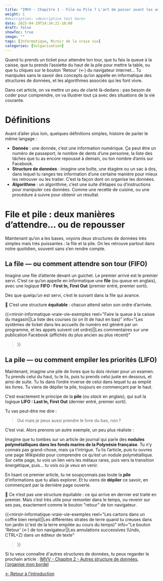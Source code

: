 ```yaml
---
title: "IMVV - Chapitre 1 - File ou Pile ? L'art de passer avant les autres"
weight: 1
#description: <descriptive text here>
date: 2025-04-29T14:34:21-10:00
draft: false
showToc: true
image: ""
tags: [Informatique, Miroir de la vraie vie]
categories: [Vulgarisation]
---
```


Quand tu prends un ticket pour attendre ton tour, que tu fais la queue à la caisse, que tu prends l’assiette du haut de la pile pour mettre la table, ou que tu cliques sur le bouton 'Retour' (←) du navigateur internet…
Tu manipules sans le savoir des concepts qu’on appelle en informatique des structures de données, et les algorithmes associés qui les font vivre.

Dans cet article, on va mettre un peu de clarté là-dedans : pas besoin de coder pour comprendre, on va illustrer tout ça avec des situations de la vie courante.

# Définitions

Avant d’aller plus loin, quelques définitions simples, histoire de parler le même langage :

- **Donnée** : une donnée, c’est une information numérique. Ça peut être un numéro de passeport, le nombre de dents d’une personne, la liste des tâches que tu as encore repoussé à demain, ou ton nombre d’amis sur Facebook.
- **Structure de données** : imagine une boîte, une étagère ou un sac à dos, dans lequel tu ranges tes information d’une certaine manière pour mieux les retrouver ou les traiter. C’est la façon dont on organise les données.
- **Algorithme** : un algorithme, c’est une suite d’étapes ou d’instructions pour manipuler ces données. Comme une recette de cuisine, ou une procédure à suivre pour obtenir un résultat.

# File et pile : deux manières d’attendre… ou de repousser

Maintenant qu’on a les bases, voyons deux structures de données très simples mais très puissantes : la file et la pile.
On les retrouve partout dans notre quotidien, souvent sans s’en rendre compte.

## La file — ou comment attendre son tour (FIFO)

Imagine une file d’attente devant un guichet. Le premier arrivé est le premier servi.
C’est ce qu’on appelle en informatique une **file** (ou *queue* en anglais), avec une logique **FIFO : First In, First Out** (premier entré, premier sorti).

Dès que quelqu’un est servi, c’est le suivant dans la file qui avance.

🎯 C’est une structure **équitable** : chacun attend selon son ordre d’arrivée.

{{<miroir-informatique-vraie-vie-exemples
    reel="Faire la queue à la caisse du magasin||La liste des courses (si on lit de haut en bas)"
    info="Les systèmes de ticket dans les accueils (le numéro est généré par un programme, et les appels suivent cet ordre)||Les commentaires sur une publication Facebook (affichés du plus ancien au plus récent)"
>}}

## La pile — ou comment empiler les priorités (LIFO)

Maintenant, imagine une pile de livres que tu dois réviser pour un examen.
Tu prends celui du haut, tu le lis, puis tu prends celui juste en dessous, et ainsi de suite.
Tu lis dans l’ordre inverse de celui dans lequel tu as empilé les livres.
Tu viens de dépiler ta pile, toujours en commençant par le haut.

C’est exactement le principe de la **pile** (ou *stack* en anglais), qui suit la logique **LIFO : Last In, First Out** (dernier entré, premier sorti).

Tu vas peut-être me dire :

>Oui mais je peux aussi prendre le livre du bas, non ?

C’est vrai. Alors prenons un autre exemple, un peu plus réaliste :

Imagine que tu tombes sur un article de journal qui parle des **nodules polymétalliques dans les fonds marins de la Polynésie française**. Tu n’y connais pas grand-chose, mais ça t’intrigue.
Tu lis l’article, puis tu ouvres une page *Wikipédia* pour comprendre ce qu’est un nodule polymétallique. Sur cette page, tu vois un lien vers les métaux rares, puis vers la transition énergétique, puis… tu vois où je veux en venir.

En lisant ce premier article, tu ne soupçonnais pas toute la **pile** d’informations que tu allais explorer. Et tu viens de **dépiler** ce savoir, en commençant par la dernière page ouverte.

🎯 Ce n’est pas une structure équitable : ce qui arrive en dernier est traité en premier.
Mais c’est très utile pour remonter dans le temps, ou revenir sur ses pas, exactement comme le bouton "retour" de ton navigateur.

{{<miroir-informatique-vraie-vie-exemples
    reel="Les cartons dans un coffre bien rempli||Les différentes strates de terre quand tu creuses dans ton jardin (c'est de la terre empilée au cours du temps)"
    info="Le bouton 'Retour' (←) de ton navigateur||Les annulations successives (Undo, CTRL+Z) dans un éditeur de texte"
>}}

Si tu veux connaître d'autres structures de données, tu peux regarder le prochain article : [IMVV - Chapitre 2 - Autres structure de données, j'organise mon bordel](../structures-de-donnees/)

[← Retour à l’introduction](../introduction/)